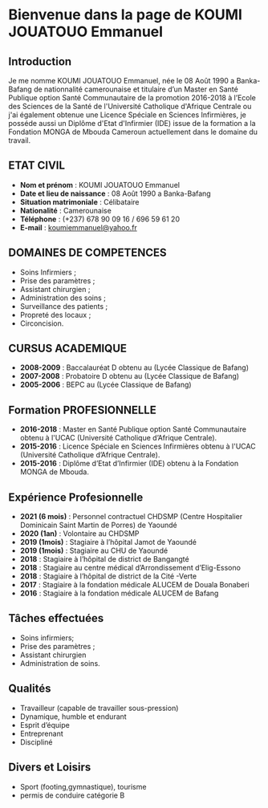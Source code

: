 # Bienvenue dans la page de KOUMI JOUATOUO Emmanuel

## Introduction

Je me nomme KOUMI JOUATOUO Emmanuel, née le 08 Août 1990 a Banka-Bafang de nationnalité camerounaise et titulaire d’un Master en Santé Publique option Santé Communautaire de la promotion 2016-2018 à l’Ecole des Sciences de la Santé de l'Université Catholique d'Afrique Centrale ou j'ai également obtenue une Licence Spéciale en Sciences Infirmières, je posséde aussi un Diplôme d'Etat d'Infirmier (IDE) issue de la formation a la Fondation MONGA de Mbouda Cameroun actuellement dans le domaine du travail.

## ETAT CIVIL

* **Nom et prénom** : KOUMI JOUATOUO Emmanuel 
* **Date et lieu de naissance** : 08 Août 1990 a Banka-Bafang 
* **Situation matrimoniale** : Célibataire 
* **Nationalité** : Camerounaise 
* **Téléphone** : (+237) 678 90 09 16 / 696 59 61 20 
* **E-mail** : koumiemmanuel@yahoo.fr

## DOMAINES DE COMPETENCES
* Soins Infirmiers ; 
* Prise des paramètres ;
* Assistant chirurgien ;
* Administration des soins ;
* Surveillance des patients ;
* Propreté des locaux ;
* Circoncision. 

## CURSUS ACADEMIQUE
* **2008-2009** : Baccalauréat D obtenu au (Lycée Classique de Bafang)
* **2007-2008** : Probatoire D obtenu au (Lycée Classique de Bafang) 
* **2005-2006** : BEPC au (Lycée Classique de Bafang)

## Formation PROFESIONNELLE
* **2016-2018** : Master en Santé Publique option Santé Communautaire obtenu à l'UCAC (Université Catholique d’Afrique Centrale).
*  **2015-2016** : Licence Spéciale en Sciences Infirmières obtenu à l'UCAC (Université Catholique d’Afrique Centrale).
*  **2015-2016** : Diplôme d’Etat d’Infirmier (IDE)  obtenu à la Fondation MONGA de Mbouda.

## Expérience Profesionnelle
*  **2021 (6 mois)** : Personnel contractuel CHDSMP (Centre Hospitalier Dominicain Saint Martin de Porres) de Yaoundé
* **2020 (1an)** : Volontaire au CHDSMP
* **2019 (1mois)** : Stagiaire à l’hôpital Jamot de Yaoundé
* **2019 (1mois)** : Stagiaire au CHU de Yaoundé
* **2018** : Stagiaire à l’hôpital de district de Bangangté
* **2018** : Stagiaire au centre médical d’Arrondissement d’Elig-Essono
* **2018** : Stagiaire à l’hôpital de district de la Cité -Verte
* **2017** : Stagiaire à la fondation médicale ALUCEM de Douala Bonaberi
* **2016** : Stagiaire à la fondation médicale ALUCEM de Bafang 

## Tâches effectuées
* Soins infirmiers;
* Prise des paramètres ;
* Assistant chirurgien
* Administration de soins.

## Qualités
* Travailleur (capable de travailler sous-pression)
* Dynamique, humble et endurant
* Esprit d’équipe
* Entreprenant
* Discipliné

## Divers et Loisirs
* Sport (footing,gymnastique), tourisme
* permis de conduire catégorie B
